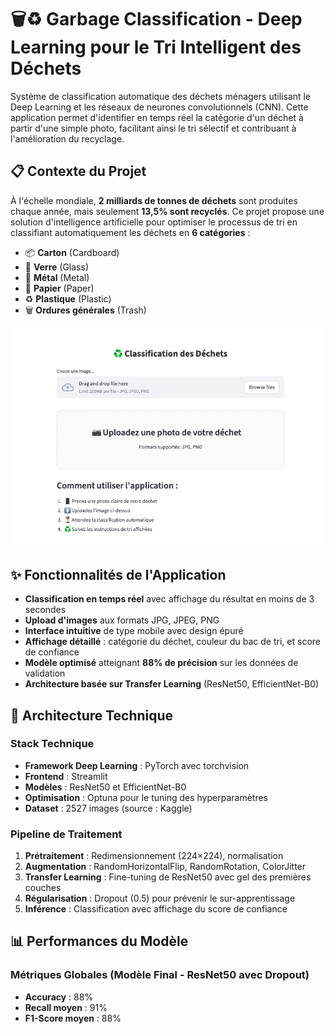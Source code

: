 # 🗑️♻️ Garbage Classification - Deep Learning pour le Tri Intelligent des Déchets

Système de classification automatique des déchets ménagers utilisant le Deep Learning et les réseaux de neurones convolutionnels (CNN). Cette application permet d'identifier en temps réel la catégorie d'un déchet à partir d'une simple photo, facilitant ainsi le tri sélectif et contribuant à l'amélioration du recyclage.

## 📋 Contexte du Projet

À l'échelle mondiale, **2 milliards de tonnes de déchets** sont produites chaque année, mais seulement **13,5% sont recyclés**. Ce projet propose une solution d'intelligence artificielle pour optimiser le processus de tri en classifiant automatiquement les déchets en **6 catégories** :

- 📦 **Carton** (Cardboard)
- 🍾 **Verre** (Glass)
- 🥫 **Métal** (Metal)
- 📄 **Papier** (Paper)
- ♻️ **Plastique** (Plastic)
- 🗑️ **Ordures générales** (Trash)

![Logo du projet](img1.png)

## ✨ Fonctionnalités de l'Application

* **Classification en temps réel** avec affichage du résultat en moins de 3 secondes
* **Upload d'images** aux formats JPG, JPEG, PNG
* **Interface intuitive** de type mobile avec design épuré
* **Affichage détaillé** : catégorie du déchet, couleur du bac de tri, et score de confiance
* **Modèle optimisé** atteignant **88% de précision** sur les données de validation
* **Architecture basée sur Transfer Learning** (ResNet50, EfficientNet-B0)

## 🧠 Architecture Technique

### Stack Technique
- **Framework Deep Learning** : PyTorch avec torchvision
- **Frontend** : Streamlit
- **Modèles** : ResNet50 et EfficientNet-B0
- **Optimisation** : Optuna pour le tuning des hyperparamètres
- **Dataset** : 2527 images (source : Kaggle)

### Pipeline de Traitement
1. **Prétraitement** : Redimensionnement (224×224), normalisation
2. **Augmentation** : RandomHorizontalFlip, RandomRotation, ColorJitter
3. **Transfer Learning** : Fine-tuning de ResNet50 avec gel des premières couches
4. **Régularisation** : Dropout (0.5) pour prévenir le sur-apprentissage
5. **Inférence** : Classification avec affichage du score de confiance

## 📊 Performances du Modèle

### Métriques Globales (Modèle Final - ResNet50 avec Dropout)
- **Accuracy** : 88%
- **Recall moyen** : 91%
- **F1-Score moyen** : 88%
